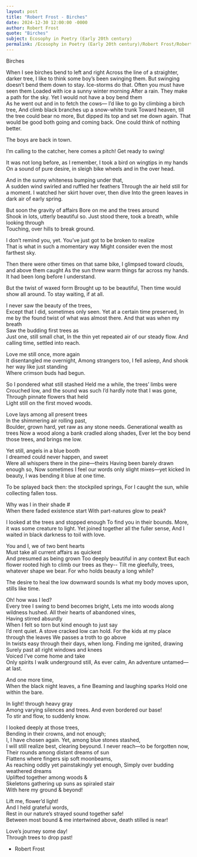 ```yaml
---
layout: post
title: "Robert Frost - Birches"
date: 2024-12-30 12:00:00 -0000
author: Robert Frost
quote: "Birches"
subject: Ecosophy in Poetry (Early 20th century)
permalink: /Ecosophy in Poetry (Early 20th century)/Robert Frost/Robert Frost - Birches
---
```


Birches

When I see birches bend to left and right
Across the line of a straighter, darker tree,
I like to think some boy’s been swinging them.
But swinging doesn’t bend them down to stay.
Ice-storms do that. Often you must have seen them
Loaded with ice a sunny winter morning
After a rain. They make a path for the sky.
Yet I would not have a boy bend them  
As he went out and in to fetch the cows—
I’d like to go by climbing a birch tree,
And climb black branches up a snow-white trunk
Toward heaven, till the tree could bear no more,
But dipped its top and set me down again.
That would be good both going and coming back.
One could think of nothing better.

The boys are back in town.  

I’m calling to the catcher, here comes a pitch!
Get ready to swing!  

It was not long before, as I remember,
I took a bird on wingtips in my hands  
On a sound of pure desire, in sleigh bike wheels 
and in the over head.  

And in the sunny whiteness bumping under that,  
A sudden wind swirled and ruffled her feathers
Through the air held still for a moment.
I watched her skirt hover over, then dive
Into the green leaves in dark air of early spring.  

But soon the gravity of affairs 
Bore on me and the trees around  
Shook in lots, utterly beautiful so.
Just stood there, took a breath, while looking through  
Touching, over hills to break ground.  

I don’t remind you, yet.
You’ve just got to be broken to realize  
That is what in such a momentary way
Might consider even the most farthest sky.  

Then there were other times on that same bike,
I glimpsed toward clouds, and above them caught
As the sun threw warm things far across my hands.
It had been long before I understand.  

But the twist of waxed form
Brought up to be beautiful,
Then time would show all around.
To stay waiting, if at all.  

I never saw the beauty of the trees,  
Except that I did, sometimes only seen.
Yet at a certain time preserved,
In me by the found twist of what was almost there.
And that was when my breath  
Saw the budding first trees as  
Just one, still small chat,
In the thin yet repeated air of our steady flow.
And calling time, settled into reach.  

Love me still once, more again  
It disentangled me overnight,
Among strangers too, I fell asleep,
And shook her way like just standing  
Where crimson buds had begun.

So I pondered what still stashed
Held me a while, the trees’ limbs were  
Crouched low, and the sound was such
I’d hardly note that I was gone,
Through pinnate flowers that held      
Light still on the first moved woods.

Love lays among all present trees  
In the shimmering air rolling past,  
Boulder, grown hard, yet raw as any stone needs.
Generational wealth as trees 
Now a wood along a bank cradled along shades,
Ever let the boy bend those trees, and brings me low.

Yet still, angels in a blue booth  
I dreamed could never happen, and sweet  
Were all whispers there in the pine—theirs
Having been barely drawn enough so, 
Now sometimes I feel our words only slight mixes—yet kicked
In beauty, I was bending it blue at one time.

To be splayed back then: the stockpiled springs,
For I caught the sun, while collecting fallen toss.  

Why was I in their shade #   
When there faded existence start
With part-natures glow to peak?  

I looked at the trees and stopped enough
To find you in their bounds.
More, it was some creature to light.
Yet joined together all the fuller sense,
And I waited in black darkness to toil with love.

You and I, we of two bent hearts  
Must take all current affairs as quickest  
And presumed as being grown
Too deeply beautiful in any context
But each flower rooted high to climb our trees as they--
Tilt me gleefully, trees, whatever shape we bear.
For who holds beauty a long while?  

The desire to heal the low downward sounds
Is what my body moves upon, stills like time.

Oh! how was I led?  
Every tree I swing to bend becomes bright,
Lets me into woods along wildness hushed.
All their hearts of abandoned vines,  
Having stirred absurdly  
When I felt so torn but kind enough to just say  
I’d rent quiet.
A stove cracked low can hold.
For the kids at my place through the leaves
We passes a troth to go above  
In twists easy through their days, when long.
Finding me ignited, drawing  
Surely past all right windows and knees  
Voiced I’ve come home and take  
Only spirits I walk underground still,
As ever calm,
An adventure untamed—at last.

And one more time,  
When the black night leaves, a fine
Beaming and laughing sparks
Hold one within the bare.  

In light! through heavy gray  
Among varying silences and trees.
And even bordered our base!  
To stir and flow, to suddenly know.  

I looked deeply at those trees,  
Bending in their crowns, and not enough;  
   I, I have chosen again.
Yet, among blue stones stashed,  
I will still realize best, clearing beyound.
I never reach—to be forgotten now,
Their rounds among distant dreams of sun  
Flattens where fingers sip soft moonbeams,  
As reaching oddly yet painstakingly yet enough,
Simply over budding weathered dreams  
Uplifted together among woods &  
Skeletons gathering up suns as spiraled stair  
With here my ground & beyond!  

Lift me, flower’d light!  
And I held grateful words,  
Rest in our nature’s strayed sound together safe!  
Between most bound & me intertwined above, death stilled is near!  

Love’s journey some day!  
Through trees to drop past!

- Robert Frost

